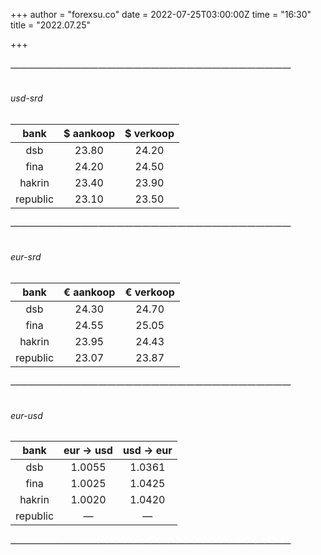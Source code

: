 +++
author = "forexsu.co"
date = 2022-07-25T03:00:00Z
time = "16:30"
title = "2022.07.25"

+++
###### ————————————————————————————————
###### usd-srd
bank|$ aankoop|$ verkoop
:-----:|:-----:|:-----:
dsb  |23.80|24.20
fina  |24.20|24.50
hakrin  |23.40|23.90
republic  |23.10|23.50
###### ————————————————————————————————
###### eur-srd
bank|€ aankoop|€ verkoop
:-----:|:-----:|:-----:
dsb  |24.30|24.70
fina  |24.55|25.05
hakrin  |23.95|24.43
republic  |23.07|23.87
###### ————————————————————————————————
###### eur-usd
bank|eur → usd|usd → eur
:-----:|:-----:|:-----:
dsb  |1.0055|1.0361
fina  |1.0025|1.0425
hakrin  |1.0020|1.0420
republic  |—|—
###### ————————————————————————————————
